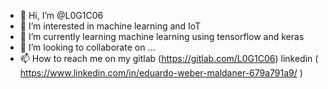 - 👋 Hi, I’m @L0G1C06
- 👀 I’m interested in machine learning and IoT
- 🌱 I’m currently learning machine learning using tensorflow and keras
- 💞️ I’m looking to collaborate on ...
- 📫 How to reach me on my gitlab (https://gitlab.com/L0G1C06)
                            linkedin ( https://www.linkedin.com/in/eduardo-weber-maldaner-679a791a9/ )

<!---
L0G1C06/L0G1C06 is a ✨ special ✨ repository because its `README.md` (this file) appears on your GitHub profile.
You can click the Preview link to take a look at your changes.
--->
